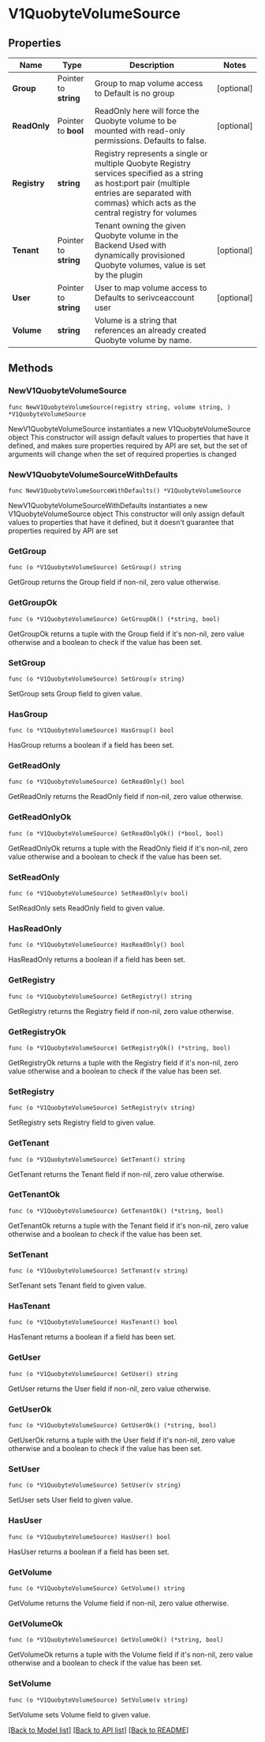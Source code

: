 # V1QuobyteVolumeSource

## Properties

Name | Type | Description | Notes
------------ | ------------- | ------------- | -------------
**Group** | Pointer to **string** | Group to map volume access to Default is no group | [optional] 
**ReadOnly** | Pointer to **bool** | ReadOnly here will force the Quobyte volume to be mounted with read-only permissions. Defaults to false. | [optional] 
**Registry** | **string** | Registry represents a single or multiple Quobyte Registry services specified as a string as host:port pair (multiple entries are separated with commas) which acts as the central registry for volumes | 
**Tenant** | Pointer to **string** | Tenant owning the given Quobyte volume in the Backend Used with dynamically provisioned Quobyte volumes, value is set by the plugin | [optional] 
**User** | Pointer to **string** | User to map volume access to Defaults to serivceaccount user | [optional] 
**Volume** | **string** | Volume is a string that references an already created Quobyte volume by name. | 

## Methods

### NewV1QuobyteVolumeSource

`func NewV1QuobyteVolumeSource(registry string, volume string, ) *V1QuobyteVolumeSource`

NewV1QuobyteVolumeSource instantiates a new V1QuobyteVolumeSource object
This constructor will assign default values to properties that have it defined,
and makes sure properties required by API are set, but the set of arguments
will change when the set of required properties is changed

### NewV1QuobyteVolumeSourceWithDefaults

`func NewV1QuobyteVolumeSourceWithDefaults() *V1QuobyteVolumeSource`

NewV1QuobyteVolumeSourceWithDefaults instantiates a new V1QuobyteVolumeSource object
This constructor will only assign default values to properties that have it defined,
but it doesn't guarantee that properties required by API are set

### GetGroup

`func (o *V1QuobyteVolumeSource) GetGroup() string`

GetGroup returns the Group field if non-nil, zero value otherwise.

### GetGroupOk

`func (o *V1QuobyteVolumeSource) GetGroupOk() (*string, bool)`

GetGroupOk returns a tuple with the Group field if it's non-nil, zero value otherwise
and a boolean to check if the value has been set.

### SetGroup

`func (o *V1QuobyteVolumeSource) SetGroup(v string)`

SetGroup sets Group field to given value.

### HasGroup

`func (o *V1QuobyteVolumeSource) HasGroup() bool`

HasGroup returns a boolean if a field has been set.

### GetReadOnly

`func (o *V1QuobyteVolumeSource) GetReadOnly() bool`

GetReadOnly returns the ReadOnly field if non-nil, zero value otherwise.

### GetReadOnlyOk

`func (o *V1QuobyteVolumeSource) GetReadOnlyOk() (*bool, bool)`

GetReadOnlyOk returns a tuple with the ReadOnly field if it's non-nil, zero value otherwise
and a boolean to check if the value has been set.

### SetReadOnly

`func (o *V1QuobyteVolumeSource) SetReadOnly(v bool)`

SetReadOnly sets ReadOnly field to given value.

### HasReadOnly

`func (o *V1QuobyteVolumeSource) HasReadOnly() bool`

HasReadOnly returns a boolean if a field has been set.

### GetRegistry

`func (o *V1QuobyteVolumeSource) GetRegistry() string`

GetRegistry returns the Registry field if non-nil, zero value otherwise.

### GetRegistryOk

`func (o *V1QuobyteVolumeSource) GetRegistryOk() (*string, bool)`

GetRegistryOk returns a tuple with the Registry field if it's non-nil, zero value otherwise
and a boolean to check if the value has been set.

### SetRegistry

`func (o *V1QuobyteVolumeSource) SetRegistry(v string)`

SetRegistry sets Registry field to given value.


### GetTenant

`func (o *V1QuobyteVolumeSource) GetTenant() string`

GetTenant returns the Tenant field if non-nil, zero value otherwise.

### GetTenantOk

`func (o *V1QuobyteVolumeSource) GetTenantOk() (*string, bool)`

GetTenantOk returns a tuple with the Tenant field if it's non-nil, zero value otherwise
and a boolean to check if the value has been set.

### SetTenant

`func (o *V1QuobyteVolumeSource) SetTenant(v string)`

SetTenant sets Tenant field to given value.

### HasTenant

`func (o *V1QuobyteVolumeSource) HasTenant() bool`

HasTenant returns a boolean if a field has been set.

### GetUser

`func (o *V1QuobyteVolumeSource) GetUser() string`

GetUser returns the User field if non-nil, zero value otherwise.

### GetUserOk

`func (o *V1QuobyteVolumeSource) GetUserOk() (*string, bool)`

GetUserOk returns a tuple with the User field if it's non-nil, zero value otherwise
and a boolean to check if the value has been set.

### SetUser

`func (o *V1QuobyteVolumeSource) SetUser(v string)`

SetUser sets User field to given value.

### HasUser

`func (o *V1QuobyteVolumeSource) HasUser() bool`

HasUser returns a boolean if a field has been set.

### GetVolume

`func (o *V1QuobyteVolumeSource) GetVolume() string`

GetVolume returns the Volume field if non-nil, zero value otherwise.

### GetVolumeOk

`func (o *V1QuobyteVolumeSource) GetVolumeOk() (*string, bool)`

GetVolumeOk returns a tuple with the Volume field if it's non-nil, zero value otherwise
and a boolean to check if the value has been set.

### SetVolume

`func (o *V1QuobyteVolumeSource) SetVolume(v string)`

SetVolume sets Volume field to given value.



[[Back to Model list]](../README.md#documentation-for-models) [[Back to API list]](../README.md#documentation-for-api-endpoints) [[Back to README]](../README.md)


